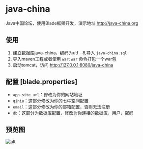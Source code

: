 # java-china

Java中国论坛，使用Blade框架开发，演示地址 http://java-china.org

## 使用

1. 建立数据库java-china，编码为utf－8,导入 `java-china.sql`
2. 导入maven工程或者使用 `war:war` 命令打包一个war包
3. 启动tomcat，访问 http://127.0.0.1:8080/java-china

## 配置 [blade.properties]

- `app.site_url`：修改为你的网站地址
- `qiniu`：这部分修改为你的七牛空间配置
- `email`：这部分修改为你的邮箱配置，否则无法注册
- `db`：这部分为数据库配置，修改为你连接的数据库，用户，密码

## 预览图 

![alt](http://7xsk2r.com2.z0.glb.clouddn.com/QQ20160404-0.png)

